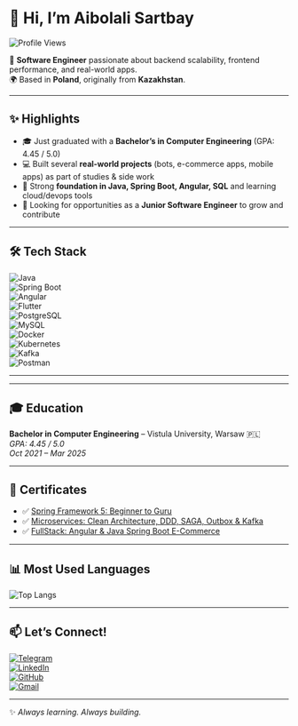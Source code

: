 # 👋 Hi, I’m Aibolali Sartbay

![Profile Views](https://komarev.com/ghpvc/?username=aybolali&style=for-the-badge&color=brightgreen)

🚀 **Software Engineer** passionate about backend scalability, frontend performance, and real-world apps.  
🌍 Based in **Poland**, originally from **Kazakhstan**.

---

## ✨ Highlights  

- 🎓 Just graduated with a **Bachelor’s in Computer Engineering** (GPA: 4.45 / 5.0)  
- 💻 Built several **real-world projects** (bots, e-commerce apps, mobile apps) as part of studies & side work  
- 🌱 Strong **foundation in Java, Spring Boot, Angular, SQL** and learning cloud/devops tools  
- 🚀 Looking for opportunities as a **Junior Software Engineer** to grow and contribute  


---

## 🛠️ Tech Stack

![Java](https://img.shields.io/badge/Java-F89820?style=for-the-badge&logo=openjdk&logoColor=white)  
![Spring Boot](https://img.shields.io/badge/Spring%20Boot-6DB33F?style=for-the-badge&logo=springboot&logoColor=white)  
![Angular](https://img.shields.io/badge/Angular-E23237?style=for-the-badge&logo=angular&logoColor=white)  
![Flutter](https://img.shields.io/badge/Flutter-42A5F5?style=for-the-badge&logo=flutter&logoColor=white)  
![PostgreSQL](https://img.shields.io/badge/PostgreSQL-336791?style=for-the-badge&logo=postgresql&logoColor=white)  
![MySQL](https://img.shields.io/badge/MySQL-00758F?style=for-the-badge&logo=mysql&logoColor=white)  
![Docker](https://img.shields.io/badge/Docker-0db7ed?style=for-the-badge&logo=docker&logoColor=white)  
![Kubernetes](https://img.shields.io/badge/Kubernetes-3970e4?style=for-the-badge&logo=kubernetes&logoColor=white)  
![Kafka](https://img.shields.io/badge/Kafka-000000?style=for-the-badge&logo=apachekafka&logoColor=white)  
![Postman](https://img.shields.io/badge/Postman-FF6C37?style=for-the-badge&logo=postman&logoColor=white)

---

---

## 🎓 Education

**Bachelor in Computer Engineering** – Vistula University, Warsaw 🇵🇱  
*GPA: 4.45 / 5.0*  
*Oct 2021 – Mar 2025*

---

## 📜 Certificates

- ✅ [Spring Framework 5: Beginner to Guru](https://www.udemy.com/certificate/UC-1b9c5707-56eb-490a-8ed1-9812dd83afea/)  
- ✅ [Microservices: Clean Architecture, DDD, SAGA, Outbox & Kafka](https://www.udemy.com/certificate/UC-6522e78e-95b8-40c7-81dc-5a076434cd5b/)  
- ✅ [FullStack: Angular & Java Spring Boot E-Commerce](https://www.udemy.com/certificate/UC-4a7c14cb-560d-41f7-9095-c67ecba9a461/)

---

## 📊 Most Used Languages

![Top Langs](https://github-readme-stats.vercel.app/api/top-langs/?username=aybolali&layout=compact&theme=tokyonight)

---

## 📫 Let’s Connect!

[![Telegram](https://img.shields.io/badge/Telegram-26A5E4?style=for-the-badge&logo=telegram&logoColor=white)](https://t.me/dunnosorry)  
[![LinkedIn](https://img.shields.io/badge/LinkedIn-0A66C2?style=for-the-badge&logo=linkedin&logoColor=white)](https://www.linkedin.com/in/aybolali/)  
[![GitHub](https://img.shields.io/badge/GitHub-181717?style=for-the-badge&logo=github&logoColor=white)](https://github.com/aybolali)  
[![Gmail](https://img.shields.io/badge/Gmail-EA4335?style=for-the-badge&logo=gmail&logoColor=white)](mailto:asartbai7@gmail.com)

---

✨ *Always learning. Always building.*  
